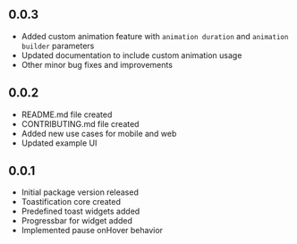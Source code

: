 ## 0.0.3

* Added custom animation feature with `animation duration` and `animation builder` parameters
* Updated documentation to include custom animation usage
* Other minor bug fixes and improvements

## 0.0.2

* README.md file created
* CONTRIBUTING.md file created
* Added new use cases for mobile and web
* Updated example UI

## 0.0.1

* Initial package version released
* Toastification core created
* Predefined toast widgets added
* Progressbar for widget added
* Implemented pause onHover behavior